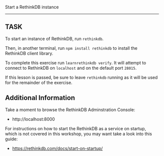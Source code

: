 Start a RethinkDB instance

-----------------------------------------------------------
## TASK

To start an instance of RethinkDB, run `rethinkdb`.

Then, in another terminal, run `npm install rethinkdb` to install the RethinkDB
 client library.

To complete this exercise run `learnrethinkdb verify`. It will attempt to
connect to RethinkDB on `localhost` and on the default port `28015`.

If this lesson is passed, be sure to leave `rethinkdb` running as it will
be used for the remainder of the exercise.

## Additional Information

Take a moment to browse the RethinkDB Adminstration Console:
* http://localhost:8000

For instructions on how to start the RethinkDB as a service on startup,
which is not covered in this workshop, you may want take a look into this guide:
* https://rethinkdb.com/docs/start-on-startup/
